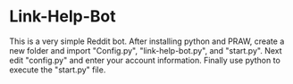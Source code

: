 # Link-Help-Bot
This is a very simple Reddit bot. After installing python and PRAW, create a new folder and import "Config.py", 
"link-help-bot.py", and "start.py". Next edit "config.py" and enter your account information. Finally use python to execute the "start.py" file. 
